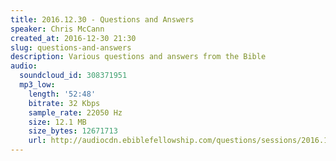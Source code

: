 ```yaml
---
title: 2016.12.30 - Questions and Answers
speaker: Chris McCann
created_at: 2016-12-30 21:30
slug: questions-and-answers
description: Various questions and answers from the Bible
audio:
  soundcloud_id: 308371951
  mp3_low:
    length: '52:48'
    bitrate: 32 Kbps
    sample_rate: 22050 Hz
    size: 12.1 MB
    size_bytes: 12671713
    url: http://audiocdn.ebiblefellowship.com/questions/sessions/2016.12.30_McCann_-_Questions_and_Answers.mp3
---
```

